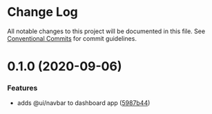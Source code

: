 # Change Log

All notable changes to this project will be documented in this file.
See [Conventional Commits](https://conventionalcommits.org) for commit guidelines.

# 0.1.0 (2020-09-06)

### Features

- adds @ui/navbar to dashboard app ([5987b44](https://github.com/ghoshnirmalya/git-flash-front-end/commit/5987b44771675bad906d457f0a0a6e60cfcb4e2a))
